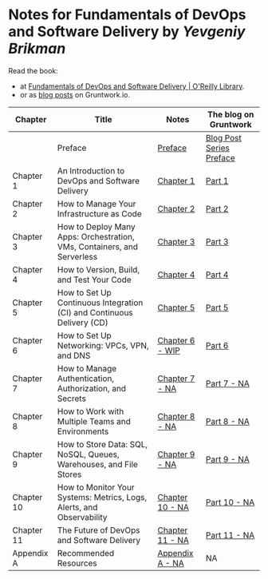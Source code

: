 # Notes for **Fundamentals of DevOps and Software Delivery** by _Yevgeniy Brikman_

Read the book:

- at [Fundamentals of DevOps and Software Delivery | O'Reilly Library](https://learning.oreilly.com/library/view/fundamentals-of-devops/9781098174583).
- or as [blog posts](https://www.gruntwork.io/fundamentals-of-devops) on Gruntwork.io.

| Chapter    | Title                                                                   | Notes                             | The blog on Gruntwork                                                                                                      |
| ---------- | ----------------------------------------------------------------------- | --------------------------------- | -------------------------------------------------------------------------------------------------------------------------- |
|            | Preface                                                                 | [Preface](/preface.md)            | [Blog Post Series Preface](https://www.gruntwork.io/fundamentals-of-devops)                                                |
| Chapter 1  | An Introduction to DevOps and Software Delivery                         | [Chapter 1](/chap-01.md)          | [Part 1](https://www.gruntwork.io/fundamentals-of-devops/introduction-to-devops-and-software-delivery)                     |
| Chapter 2  | How to Manage Your Infrastructure as Code                               | [Chapter 2](/chap-02.md)          | [Part 2](https://www.gruntwork.io/fundamentals-of-devops/how-to-manage-your-infrastructure-as-code)                        |
| Chapter 3  | How to Deploy Many Apps: Orchestration, VMs, Containers, and Serverless | [Chapter 3](/chap-03.md)          | [Part 3](https://www.gruntwork.io/fundamentals-of-devops/deploying-apps-orchestration-vms-containers-serverless)           |
| Chapter 4  | How to Version, Build, and Test Your Code                               | [Chapter 4](/chap-04.md)          | [Part 4](https://www.gruntwork.io/fundamentals-of-devops/testing-your-systems)                                             |
| Chapter 5  | How to Set Up Continuous Integration (CI) and Continuous Delivery (CD)  | [Chapter 5](/chap-05.md)          | [Part 5](https://www.gruntwork.io/fundamentals-of-devops/setup-ci-cd)                                                      |
| Chapter 6  | How to Set Up Networking: VPCs, VPN, and DNS                            | [Chapter 6 - WIP](/chap-06.md)    | [Part 6](https://www.gruntwork.io/fundamentals-of-devops/work-with-teams-and-environments#how_to_work_with_multiple_teams) |
| Chapter 7  | How to Manage Authentication, Authorization, and Secrets                | [Chapter 7 - NA](/chap-07.md)     | [Part 7 - NA]()                                                                                                            |
| Chapter 8  | How to Work with Multiple Teams and Environments                        | [Chapter 8 - NA](/chap-08.md)     | [Part 8 - NA]()                                                                                                            |
| Chapter 9  | How to Store Data: SQL, NoSQL, Queues, Warehouses, and File Stores      | [Chapter 9 - NA](/chap-09.md)     | [Part 9 - NA]()                                                                                                            |
| Chapter 10 | How to Monitor Your Systems: Metrics, Logs, Alerts, and Observability   | [Chapter 10 - NA](/chap-10.md)    | [Part 10 - NA]()                                                                                                           |
| Chapter 11 | The Future of DevOps and Software Delivery                              | [Chapter 11 - NA](/chap-11.md)    | [Part 11 - NA]()                                                                                                           |
| Appendix A | Recommended Resources                                                   | [Appendix A - NA](/appendix-a.md) | NA                                                                                                                         |
